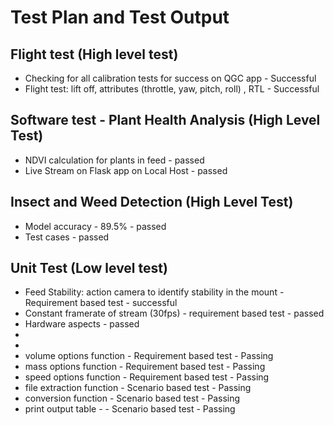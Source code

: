# Test Plan and Test Output

## Flight test (High level test)
* Checking for all calibration tests for success on QGC app - Successful
* Flight test: lift off, attributes (throttle, yaw, pitch, roll) , RTL - Successful

## Software test - Plant Health Analysis (High Level Test)
* NDVI calculation for plants in feed - passed
* Live Stream on Flask app on Local Host - passed

## Insect and Weed Detection (High Level Test)
* Model accuracy - 89.5% - passed
* Test cases - passed

## Unit Test (Low level test)
* Feed Stability: action camera to identify stability in the mount - Requirement based test - successful
* Constant framerate of stream (30fps) - requirement based test - passed
* Hardware aspects - passed
* 
* 
* volume options function - Requirement based test - Passing
* mass options function - Requirement based test - Passing
* speed options function - Requirement based test - Passing
* file extraction function - Scenario based test - Passing
* conversion function - Scenario based test - Passing
* print output table - - Scenario based test - Passing
